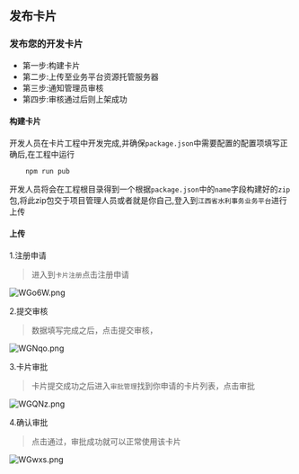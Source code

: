 ## 发布卡片

### 发布您的开发卡片
* 第一步:构建卡片
* 第二步:上传至业务平台资源托管服务器
* 第三步:通知管理员审核
* 第四步:审核通过后则上架成功

#### 构建卡片

开发人员在卡片工程中开发完成,并确保`package.json`中需要配置的配置项填写正确后,在工程中运行
```ssh
    npm run pub
```
开发人员将会在工程根目录得到一个根据`package.json`中的`name`字段构建好的`zip`包,将此zip包交于项目管理人员或者就是你自己,登入到`江西省水利事务业务平台`进行上传

#### 上传
<!-- >文档编制中... -->
1.注册申请

> 进入到`卡片注册`点击注册申请

![WGo6W.png](https://s.im5i.com/2021/04/01/WGo6W.png)

2.提交审核

> 数据填写完成之后，点击提交审核，

![WGNqo.png](https://s.im5i.com/2021/04/01/WGNqo.png)

3.卡片审批

> 卡片提交成功之后进入`审批管理`找到你申请的卡片列表，点击审批

![WGQNz.png](https://s.im5i.com/2021/04/01/WGQNz.png)

4.确认审批

>点击通过，审批成功就可以正常使用该卡片

![WGwxs.png](https://s.im5i.com/2021/04/01/WGwxs.png)

